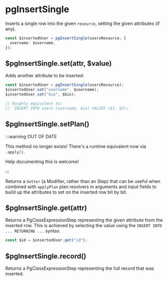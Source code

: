 # pgInsertSingle

Inserts a single row into the given `resource`, setting the given attributes (if any).

```ts
const $insertedUser = pgInsertSingle(usersResource, {
  username: $username,
});
```

## $pgInsertSingle.set(attr, $value)

Adds another attribute to be inserted:

```ts
const $insertedUser = pgInsertSingle(usersResource);
$insertedUser.set("username", $username);
$insertedUser.set("bio", $bio);

// Roughly equivalent to:
// `INSERT INTO users (username, bio) VALUES ($1, $2);`
```

## $pgInsertSingle.setPlan()

:::warning OUT OF DATE

This method no longer exists! There's a runtime equivalent now via `.apply()`.

Help documenting this is welcome!

:::

<!-- TODO: I think the explanation below still needs a bit of an update -->

Returns a `Setter` (a Modifier, rather than an Step)
that can be useful when combined with `applyPlan` plan resolvers in arguments
and input fields to build up the attributes to set on the inserted row bit by
bit.

## $pgInsertSingle.get(attr)

Returns a PgClassExpressionStep representing the given attribute from the
inserted row. This is achieved by selecting the value using the
`INSERT INTO ... RETURNING ...` syntax.

```ts
const $id = $insertedUser.get("id");
```

## $pgInsertSingle.record()

Returns a PgClassExpressionStep representing the full record that was inserted.
